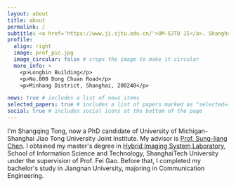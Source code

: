 ```yaml
---
layout: about
title: about
permalink: /
subtitle: <a href='https://www.ji.sjtu.edu.cn/'>UM-SJTU JI</a>. Shanghai Jiao Tong University
profile:
  align: right
  image: prof_pic.jpg
  image_circular: false # crops the image to make it circular
  more_info: >
    <p>Longbin Building</p>
    <p>No.800 Dong Chuan Road</p>
    <p>Minhang District, Shanghai, 200240</p>

news: true # includes a list of news items
selected_papers: true # includes a list of papers marked as "selected={true}"
social: true # includes social icons at the bottom of the page
---
```


I'm Shangqing Tong, now a PhD candidate of University of Michigan-Shanghai Jiao Tong University Joint Institute. My advisor is [Prof. Sung-liang Chen](https://umji.sjtu.edu.cn/~slchen/Members.htm). I obtained my master's degree in [Hybrid Imaging System Laboratory](http://www.hislab.cn/), School of Information Science and Technology, ShanghaiTech University under the supervision of Prof. Fei Gao. Before that, I completed my bachelor's study in Jiangnan University, majoring in Communication Engineering.